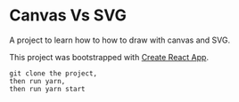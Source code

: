 # Canvas Vs SVG

A project to learn how to how to draw with canvas and SVG.

This project was bootstrapped with [Create React App](https://github.com/facebookincubator/create-react-app).

```
git clone the project,
then run yarn,
then run yarn start
```
